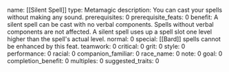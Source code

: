 name: [[Silent Spell]]
type: Metamagic
description: You can cast your spells without making any sound.
prerequisites: 0
prerequisite_feats: 0
benefit: A silent spell can be cast with no verbal components. Spells without verbal components are not affected. A silent spell uses up a spell slot one level higher than the spell's actual level.
normal: 0
special: [[Bard]] spells cannot be enhanced by this feat.
teamwork: 0
critical: 0
grit: 0
style: 0
performance: 0
racial: 0
companion_familiar: 0
race_name: 0
note: 0
goal: 0
completion_benefit: 0
multiples: 0
suggested_traits: 0
